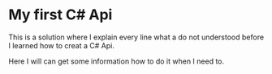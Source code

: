 # My first C# Api
 This is a solution where I explain every line what a do not understood before I learned how to creat a C# Api.

 Here I will can get some information how to do it when I need to.
